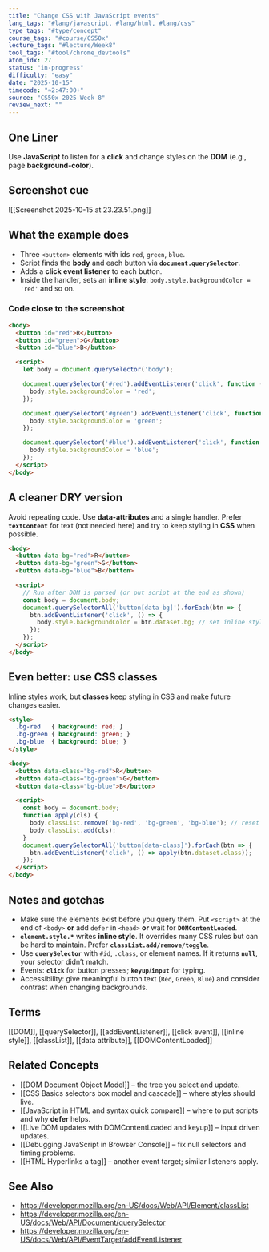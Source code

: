 ```yaml
---
title: "Change CSS with JavaScript events"
lang_tags: "#lang/javascript, #lang/html, #lang/css"
type_tags: "#type/concept"
course_tags: "#course/CS50x"
lecture_tags: "#lecture/Week8"
tool_tags: "#tool/chrome_devtools"
atom_idx: 27
status: "in-progress"
difficulty: "easy"
date: "2025-10-15"
timecode: "≈2:47:00+"
source: "CS50x 2025 Week 8"
review_next: ""
---
```


## One Liner
Use **JavaScript** to listen for a **click** and change styles on the **DOM** (e.g., page **background-color**).

## Screenshot cue
![[Screenshot 2025-10-15 at 23.23.51.png]]

## What the example does
- Three `<button>` elements with ids `red`, `green`, `blue`.
- Script finds the **body** and each button via **`document.querySelector`**.
- Adds a **click** **event listener** to each button.
- Inside the handler, sets an **inline style**: `body.style.backgroundColor = 'red'` and so on.

### Code close to the screenshot
```html
<body>
  <button id="red">R</button>
  <button id="green">G</button>
  <button id="blue">B</button>

  <script>
    let body = document.querySelector('body');

    document.querySelector('#red').addEventListener('click', function () {
      body.style.backgroundColor = 'red';
    });

    document.querySelector('#green').addEventListener('click', function () {
      body.style.backgroundColor = 'green';
    });

    document.querySelector('#blue').addEventListener('click', function () {
      body.style.backgroundColor = 'blue';
    });
  </script>
</body>
```

## A cleaner DRY version
Avoid repeating code. Use **data-attributes** and a single handler. Prefer **`textContent`** for text (not needed here) and try to keep styling in **CSS** when possible.

```html
<body>
  <button data-bg="red">R</button>
  <button data-bg="green">G</button>
  <button data-bg="blue">B</button>

  <script>
    // Run after DOM is parsed (or put script at the end as shown)
    const body = document.body;
    document.querySelectorAll('button[data-bg]').forEach(btn => {
      btn.addEventListener('click', () => {
        body.style.backgroundColor = btn.dataset.bg; // set inline style
      });
    });
  </script>
</body>
```

## Even better: use CSS classes
Inline styles work, but **classes** keep styling in CSS and make future changes easier.

```html
<style>
  .bg-red   { background: red; }
  .bg-green { background: green; }
  .bg-blue  { background: blue; }
</style>

<body>
  <button data-class="bg-red">R</button>
  <button data-class="bg-green">G</button>
  <button data-class="bg-blue">B</button>

  <script>
    const body = document.body;
    function apply(cls) {
      body.classList.remove('bg-red', 'bg-green', 'bg-blue'); // reset
      body.classList.add(cls);
    }
    document.querySelectorAll('button[data-class]').forEach(btn => {
      btn.addEventListener('click', () => apply(btn.dataset.class));
    });
  </script>
</body>
```

## Notes and gotchas
- Make sure the elements exist before you query them. Put `<script>` at the end of `<body>` **or** add `defer` in `<head>` **or** wait for **`DOMContentLoaded`**.
- **`element.style.*`** writes **inline style**. It overrides many CSS rules but can be hard to maintain. Prefer **`classList.add/remove/toggle`**.
- Use **`querySelector`** with `#id`, `.class`, or element names. If it returns **`null`**, your selector didn’t match.
- Events: **`click`** for button presses; **`keyup`**/**`input`** for typing.
- Accessibility: give meaningful button text (`Red`, `Green`, `Blue`) and consider contrast when changing backgrounds.

## Terms
[[DOM]], [[querySelector]], [[addEventListener]], [[click event]], [[inline style]], [[classList]], [[data attribute]], [[DOMContentLoaded]]

## Related Concepts
- [[DOM Document Object Model]] – the tree you select and update.
- [[CSS Basics selectors box model and cascade]] – where styles should live.
- [[JavaScript in HTML and syntax quick compare]] – where to put scripts and why **defer** helps.
- [[Live DOM updates with DOMContentLoaded and keyup]] – input driven updates.
- [[Debugging JavaScript in Browser Console]] – fix null selectors and timing problems.
- [[HTML Hyperlinks a tag]] – another event target; similar listeners apply.

## See Also
- https://developer.mozilla.org/en-US/docs/Web/API/Element/classList
- https://developer.mozilla.org/en-US/docs/Web/API/Document/querySelector
- https://developer.mozilla.org/en-US/docs/Web/API/EventTarget/addEventListener
